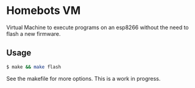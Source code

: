 # Homebots VM

Virtual Machine to execute programs on an esp8266 without the need to flash a new firmware.

## Usage

```bash
$ make && make flash
```

See the makefile for more options. This is a work in progress.
